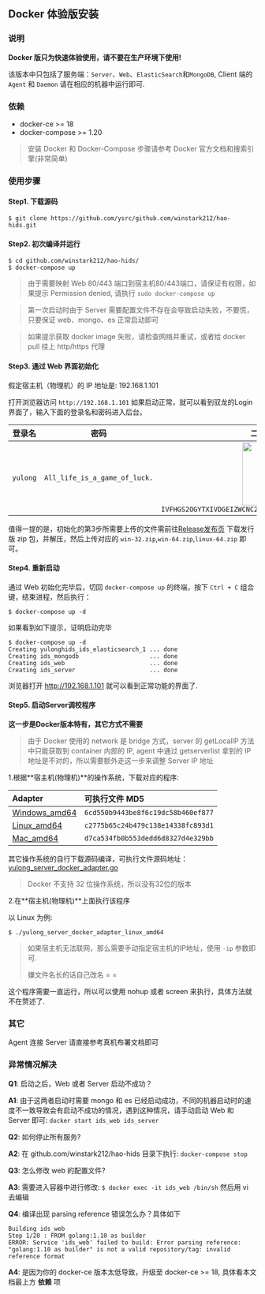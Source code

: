 ## Docker 体验版安装

### 说明

**Docker 版只为快速体验使用，请不要在生产环境下使用!**

该版本中只包括了服务端：`Server`、`Web`、`ElasticSearch`和`MongoDB`, Client 端的 `Agent` 和 `Daemon` 请在相应的机器中运行即可.

### 依赖

- docker-ce >= 18
- docker-compose >= 1.20

> 安装 Docker 和 Docker-Compose 步骤请参考 Docker 官方文档和搜索引擎(非常简单)

### 使用步骤

#### Step1. 下载源码

```
$ git clone https://github.com/ysrc/github.com/winstark212/hao-hids.git
```

#### Step2. 初次编译并运行

```
$ cd github.com/winstark212/hao-hids/
$ docker-compose up
```

> 由于需要映射 Web 80/443 端口到宿主机80/443端口，请保证有权限，如果提示 Permission denied, 请执行 `sudo docker-compose up`


> 第一次启动时由于 Server 需要配置文件不存在会导致启动失败，不要慌，只要保证 web、mongo、es 正常启动即可

> 如果提示获取 docker image 失败，请检查网络并重试，或者给 docker pull 挂上 http/https 代理

#### Step3. 通过 Web 界面初始化

假定宿主机（物理机）的 IP 地址是: 192.168.1.101

打开浏览器访问 `http://192.168.1.101` 如果启动正常，就可以看到驭龙的Login界面了，输入下面的登录名和密码进入后台。

登录名 | 密码 | 二次验证秘钥
:-: | :-: | :-:
`yulong` | `All_life_is_a_game_of_luck.` | <img src="./docker_totp_default.png" width="128px"> `IVFHGS2OGYTXIVDGEIZWCNC2MVMHYWDRK44GOQALPNJHGRS6FE2QUCT4`

值得一提的是，初始化的第3步所需要上传的文件需前往[Release发布页](https://github.com/ysrc/github.com/winstark212/hao-hids/releases) 下载发行版 zip 包，并解压，然后上传对应的 `win-32.zip`,`win-64.zip`,`linux-64.zip` 即可。

#### Step4. 重新启动

通过 Web 初始化完毕后，切回 `docker-compose up` 的终端，按下 `Ctrl + C` 组合键，结束进程，然后执行：

```
$ docker-compose up -d
```

如果看到如下提示，证明启动完毕

```
$ docker-compose up -d
Creating yulonghids_ids_elasticsearch_1 ... done
Creating ids_mongodb                    ... done
Creating ids_web                        ... done
Creating ids_server                     ... done
```

浏览器打开 http://192.168.1.101 就可以看到正常功能的界面了.

#### Step5. 启动Server调校程序

**这一步是Docker版本特有，其它方式不需要**

> 由于 Docker 使用的 network 是 bridge 方式，server 的 getLocalIP 方法中只能获取到 container 内部的 IP, agent 中通过 getserverlist 拿到的 IP 地址是不对的，所以需要额外走这一步来调整 Server IP 地址

1.根据**宿主机(物理机)**的操作系统，下载对应的程序:

Adapter | 可执行文件 MD5
:-- | :--
[Windows_amd64](https://sec.ly.com/mirror/yulong_server_docker_adapter_win_x64.zip)| `6cd550b9443be8f6c19dc58b460ef877`
[Linux_amd64](https://sec.ly.com/mirror/yulong_server_docker_adapter_linux_amd64.zip) | `c2775b65c24b479c138e14338fc893d1`
[Mac_amd64](https://sec.ly.com/mirror/yulong_server_docker_adapter_darwin_amd64.zip) | `d7ca534fb0b553dedd6d8327d4e329bb`
 
 其它操作系统的自行下载源码编译，可执行文件源码地址：[yulong_server_docker_adapter.go](https://gist.github.com/Medicean/8ffd6babb42b8078064d8306069aee79)

 > Docker 不支持 32 位操作系统，所以没有32位的版本

2.在**宿主机(物理机)**上面执行该程序

以 Linux 为例:

```
$ ./yulong_server_docker_adapter_linux_amd64
```

> 如果宿主机无法联网，那么需要手动指定宿主机的IP地址，使用 `-ip` 参数即可.
> 
> 嫌文件名长的话自己改名 = =

 这个程序需要一直运行，所以可以使用 nohup 或者 screen 来执行，具体方法就不在赘述了.

### 其它

Agent 连接 Server 请直接参考真机布署文档即可

### 异常情况解决

**Q1**: 启动之后，Web 或者 Server 启动不成功？

**A1**: 由于这两者启动时需要 mongo 和 es 已经启动成功，不同的机器启动时的速度不一致导致会有启动不成功的情况，遇到这种情况，请手动启动 Web 和 Server 即可: `docker start ids_web ids_server`

**Q2**: 如何停止所有服务?

**A2**: 在 github.com/winstark212/hao-hids 目录下执行: `docker-compose stop`

**Q3**: 怎么修改 web 的配置文件?

**A3**: 需要进入容器中进行修改: `$ docker exec -it ids_web /bin/sh` 然后用 vi 去编辑


**Q4**: 编译出现 parsing reference 错误怎么办？具体如下

```
Building ids_web
Step 1/20 : FROM golang:1.10 as builder
ERROR: Service 'ids_web' failed to build: Error parsing reference: "golang:1.10 as builder" is not a valid repository/tag: invalid reference format
```
**A4**: 是因为你的 docker-ce 版本太低导致，升级至 docker-ce >= 18, 具体看本文档最上方 **依赖** 项
